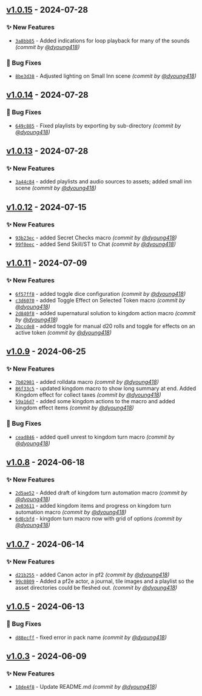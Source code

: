 

## [v1.0.15] - 2024-07-28
### :sparkles: New Features
- [`3a8bb85`](https://github.com/dyoung418/dannysmodule/commit/3a8bb852dc94c8f6f5232578157825f402fe981d) - Added indications for loop playback for many of the sounds *(commit by [@dyoung418](https://github.com/dyoung418))*

### :bug: Bug Fixes
- [`8be3d38`](https://github.com/dyoung418/dannysmodule/commit/8be3d385e821c22c9c192bcc1135ea51cb168bab) - Adjusted lighting on Small Inn scene *(commit by [@dyoung418](https://github.com/dyoung418))*


## [v1.0.14] - 2024-07-28
### :bug: Bug Fixes
- [`649c885`](https://github.com/dyoung418/dannysmodule/commit/649c885a04a549bc799b2365dceebe5f2576a8d4) - Fixed playlists by exporting by sub-directory *(commit by [@dyoung418](https://github.com/dyoung418))*


## [v1.0.13] - 2024-07-28
### :sparkles: New Features
- [`3a44c84`](https://github.com/dyoung418/dannysmodule/commit/3a44c8418ec3338d2f09cb01388754c664cb3d22) - added playlists and audio sources to assets; added small inn scene *(commit by [@dyoung418](https://github.com/dyoung418))*


## [v1.0.12] - 2024-07-15
### :sparkles: New Features
- [`93b23ec`](https://github.com/dyoung418/dannysmodule/commit/93b23ece6d60867eb06af220ce34bcc571b1b6aa) - added Secret Checks macro *(commit by [@dyoung418](https://github.com/dyoung418))*
- [`99f0eec`](https://github.com/dyoung418/dannysmodule/commit/99f0eec734ab4e5a8b32e6ff05a4c60f075a1a8f) - added Send Skill/ST to Chat *(commit by [@dyoung418](https://github.com/dyoung418))*


## [v1.0.11] - 2024-07-09
### :sparkles: New Features
- [`6f57ff8`](https://github.com/dyoung418/dannysmodule/commit/6f57ff8ed05a440df303e2b8e9b4eef63e17fd0d) - added toggle dice configuration *(commit by [@dyoung418](https://github.com/dyoung418))*
- [`c3d6070`](https://github.com/dyoung418/dannysmodule/commit/c3d60705451794f9159b64a4a2e6daff04763db8) - added Toggle Effect on Selected Token macro *(commit by [@dyoung418](https://github.com/dyoung418))*
- [`2d840f8`](https://github.com/dyoung418/dannysmodule/commit/2d840f811414d6ba401ff3a5761f347c16b4224b) - added supernatural solution to kingdom action macro *(commit by [@dyoung418](https://github.com/dyoung418))*
- [`2bccde8`](https://github.com/dyoung418/dannysmodule/commit/2bccde84c0d15101e6a61f795961d40a855bfbc3) - added toggle for manual d20 rolls and toggle for effects on an active token *(commit by [@dyoung418](https://github.com/dyoung418))*


## [v1.0.9] - 2024-06-25
### :sparkles: New Features
- [`7b02981`](https://github.com/dyoung418/dannysmodule/commit/7b029816a8313561cae6c9e1e1e0948c6ead4b62) - added rolldata macro *(commit by [@dyoung418](https://github.com/dyoung418))*
- [`86f33c5`](https://github.com/dyoung418/dannysmodule/commit/86f33c5b297bb3cc1a69ede4287d48d41973a9e3) - updated kingdom macro to show long summary at end.  Added Kingdom effect for collect taxes *(commit by [@dyoung418](https://github.com/dyoung418))*
- [`59a16d7`](https://github.com/dyoung418/dannysmodule/commit/59a16d777697f846e5c06a9ae94d68c5ed46ed00) - added some kingdom actions to the macro and added kingdom effect items *(commit by [@dyoung418](https://github.com/dyoung418))*

### :bug: Bug Fixes
- [`cead846`](https://github.com/dyoung418/dannysmodule/commit/cead846721eee2b1ebbbbb1d3f24f9e42b771460) - added quell unrest to kingdom turn macro *(commit by [@dyoung418](https://github.com/dyoung418))*


## [v1.0.8] - 2024-06-18
### :sparkles: New Features
- [`2d5ae52`](https://github.com/dyoung418/dannysmodule/commit/2d5ae523beb226231b54005bfb22899593b9f6ed) - Added draft of kingdom turn automation macro *(commit by [@dyoung418](https://github.com/dyoung418))*
- [`2e03611`](https://github.com/dyoung418/dannysmodule/commit/2e036113195539500875a45a57b235c10b20e42e) - added kingdom items and progress on kingdom turn automation macro *(commit by [@dyoung418](https://github.com/dyoung418))*
- [`6d0cbfd`](https://github.com/dyoung418/dannysmodule/commit/6d0cbfdc61f24431d40c6d4b87ba25d1794f84b2) - kingdom turn macro now with grid of options *(commit by [@dyoung418](https://github.com/dyoung418))*


## [v1.0.7] - 2024-06-14
### :sparkles: New Features
- [`d21b255`](https://github.com/dyoung418/dannysmodule/commit/d21b25524b29f711e4222474ec6f8153dcc6bfb0) - added Canon actor in pf2 *(commit by [@dyoung418](https://github.com/dyoung418))*
- [`99c0809`](https://github.com/dyoung418/dannysmodule/commit/99c080933c73851ad959b64a8791c6c03924d75e) - Added a pf2e actor, a journal, tile images and a playlist so the asset directories could be fleshed out. *(commit by [@dyoung418](https://github.com/dyoung418))*


## [v1.0.5] - 2024-06-13
### :bug: Bug Fixes
- [`d88ecff`](https://github.com/dyoung418/dannysmodule/commit/d88ecff6c526524d2c9aac9bf4bf76dee43c0b40) - fixed error in pack name *(commit by [@dyoung418](https://github.com/dyoung418))*


## [v1.0.3] - 2024-06-09
### :sparkles: New Features
- [`18de4f8`](https://github.com/dyoung418/dannysmodule/commit/18de4f8570f3a126f6bf4605174545f43c20f7f8) - Update README.md *(commit by [@dyoung418](https://github.com/dyoung418))*

[v1.0.3]: https://github.com/dyoung418/dannysmodule/compare/v1.0.2...v1.0.3
[v1.0.5]: https://github.com/dyoung418/dannysmodule/compare/v1.0.4...v1.0.5
[v1.0.7]: https://github.com/dyoung418/dannysmodule/compare/v1.0.6...v1.0.7
[v1.0.8]: https://github.com/dyoung418/dannysmodule/compare/v1.0.7...v1.0.8
[v1.0.9]: https://github.com/dyoung418/dannysmodule/compare/v1.0.8...v1.0.9
[v1.0.11]: https://github.com/dyoung418/dannysmodule/compare/v1.0.10...v1.0.11
[v1.0.12]: https://github.com/dyoung418/dannysmodule/compare/v1.0.11...v1.0.12
[v1.0.13]: https://github.com/dyoung418/dannysmodule/compare/v1.0.12...v1.0.13
[v1.0.14]: https://github.com/dyoung418/dannysmodule/compare/v1.0.13...v1.0.14
[v1.0.15]: https://github.com/dyoung418/dannysmodule/compare/v1.0.14...v1.0.15
